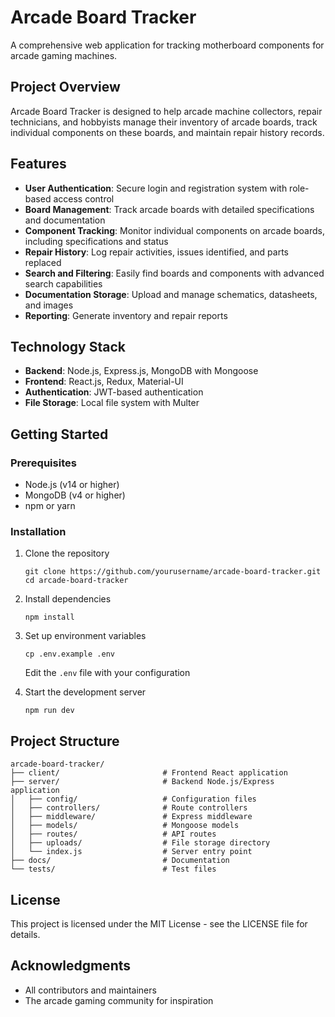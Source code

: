 # Arcade Board Tracker

A comprehensive web application for tracking motherboard components for arcade gaming machines.

## Project Overview

Arcade Board Tracker is designed to help arcade machine collectors, repair technicians, and hobbyists manage their inventory of arcade boards, track individual components on these boards, and maintain repair history records.

## Features

- **User Authentication**: Secure login and registration system with role-based access control
- **Board Management**: Track arcade boards with detailed specifications and documentation
- **Component Tracking**: Monitor individual components on arcade boards, including specifications and status
- **Repair History**: Log repair activities, issues identified, and parts replaced
- **Search and Filtering**: Easily find boards and components with advanced search capabilities
- **Documentation Storage**: Upload and manage schematics, datasheets, and images
- **Reporting**: Generate inventory and repair reports

## Technology Stack

- **Backend**: Node.js, Express.js, MongoDB with Mongoose
- **Frontend**: React.js, Redux, Material-UI
- **Authentication**: JWT-based authentication
- **File Storage**: Local file system with Multer

## Getting Started

### Prerequisites

- Node.js (v14 or higher)
- MongoDB (v4 or higher)
- npm or yarn

### Installation

1. Clone the repository
   ```
   git clone https://github.com/yourusername/arcade-board-tracker.git
   cd arcade-board-tracker
   ```

2. Install dependencies
   ```
   npm install
   ```

3. Set up environment variables
   ```
   cp .env.example .env
   ```
   Edit the `.env` file with your configuration

4. Start the development server
   ```
   npm run dev
   ```

## Project Structure

```
arcade-board-tracker/
├── client/                       # Frontend React application
├── server/                       # Backend Node.js/Express application
│   ├── config/                   # Configuration files
│   ├── controllers/              # Route controllers
│   ├── middleware/               # Express middleware
│   ├── models/                   # Mongoose models
│   ├── routes/                   # API routes
│   ├── uploads/                  # File storage directory
│   └── index.js                  # Server entry point
├── docs/                         # Documentation
└── tests/                        # Test files
```

## License

This project is licensed under the MIT License - see the LICENSE file for details.

## Acknowledgments

- All contributors and maintainers
- The arcade gaming community for inspiration
